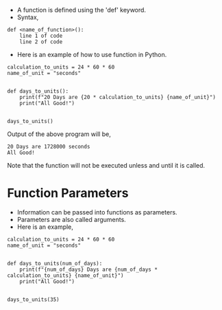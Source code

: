 * A function is defined using the 'def' keyword. 
* Syntax,
```
def <name_of_function>():
    line 1 of code
    line 2 of code
```



* Here is an example of how to use function in Python.
```
calculation_to_units = 24 * 60 * 60
name_of_unit = "seconds"


def days_to_units():
    print(f"20 Days are {20 * calculation_to_units} {name_of_unit}")
    print("All Good!")


days_to_units()
```
Output of the above program will be,
```
20 Days are 1728000 seconds
All Good!
```
Note that the function will not be executed unless and until it is called.



# Function Parameters #
* Information can be passed into functions as parameters.
* Parameters are also called arguments.
* Here is an example,
```
calculation_to_units = 24 * 60 * 60
name_of_unit = "seconds"


def days_to_units(num_of_days):
    print(f"{num_of_days} Days are {num_of_days * calculation_to_units} {name_of_unit}")
    print("All Good!")


days_to_units(35)
```
